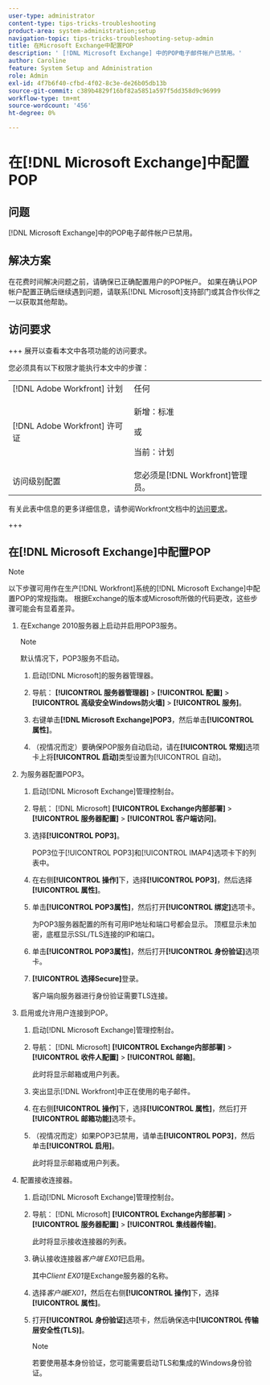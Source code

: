 ```yaml
---
user-type: administrator
content-type: tips-tricks-troubleshooting
product-area: system-administration;setup
navigation-topic: tips-tricks-troubleshooting-setup-admin
title: 在Microsoft Exchange中配置POP
description: ' [!DNL Microsoft Exchange] 中的POP电子邮件帐户已禁用。'
author: Caroline
feature: System Setup and Administration
role: Admin
exl-id: 4f7b6f40-cfbd-4f02-8c3e-de26b05db13b
source-git-commit: c389b4829f16bf82a5851a597f5dd358d9c96999
workflow-type: tm+mt
source-wordcount: '456'
ht-degree: 0%

---
```


# 在[!DNL Microsoft Exchange]中配置POP

## 问题

[!DNL Microsoft Exchange]中的POP电子邮件帐户已禁用。

## 解决方案

在花费时间解决问题之前，请确保已正确配置用户的POP帐户。 如果在确认POP帐户配置正确后继续遇到问题，请联系[!DNL Microsoft]支持部门或其合作伙伴之一以获取其他帮助。

<!--
<p data-mc-conditions="QuicksilverOrClassic.Draft mode">For instructions on integrating a POP account in Adobe Workfront, see .</p>
-->

## 访问要求

+++ 展开以查看本文中各项功能的访问要求。

您必须具有以下权限才能执行本文中的步骤：

<table style="table-layout:auto"> 
 <col> 
 <col> 
 <tbody> 
  <tr> 
   <td role="rowheader">[!DNL Adobe Workfront] 计划</td> 
   <td>任何</td> 
  </tr> 
  <tr> 
   <td role="rowheader">[!DNL Adobe Workfront] 许可证</td> 
   <td>
   <p>新增：标准</p>
   <p>或</p>
   <p>当前：计划</p></td> 
  </tr> 
  <tr> 
   <td role="rowheader">访问级别配置</td> 
   <td>您必须是[!DNL Workfront]管理员。 </td> 
  </tr> 
 </tbody> 
</table>

有关此表中信息的更多详细信息，请参阅Workfront文档中的[访问要求](/help/quicksilver/administration-and-setup/add-users/access-levels-and-object-permissions/access-level-requirements-in-documentation.md)。

+++

## 在[!DNL Microsoft Exchange]中配置POP

>[!NOTE]
>
>以下步骤可用作在生产[!DNL Workfront]系统的[!DNL Microsoft Exchange]中配置POP的常规指南。 根据Exchange的版本或Microsoft所做的代码更改，这些步骤可能会有显着差异。

1. 在Exchange 2010服务器上启动并启用POP3服务。

   >[!NOTE]
   >
   >默认情况下，POP3服务不启动。

   1. 启动[!DNL Microsoft]的服务器管理器。
   1. 导航： **[!UICONTROL 服务器管理器]** > **[!UICONTROL 配置]** >**[!UICONTROL 高级安全Windows防火墙]** > **[!UICONTROL 服务]**。

   1. 右键单击&#x200B;**[!DNL Microsoft Exchange]POP3**，然后单击&#x200B;**[!UICONTROL 属性]**。

   1. （视情况而定）要确保POP服务自动启动，请在&#x200B;**[!UICONTROL 常规]**&#x200B;选项卡上将&#x200B;**[!UICONTROL 启动]**&#x200B;类型设置为[!UICONTROL 自动]。

1. 为服务器配置POP3。

   1. 启动[!DNL Microsoft Exchange]管理控制台。
   1. 导航： [!DNL Microsoft] **[!UICONTROL Exchange内部部署]** > **[!UICONTROL 服务器配置]** > **[!UICONTROL 客户端访问]**。

   1. 选择&#x200B;**[!UICONTROL POP3]**。

      POP3位于[!UICONTROL POP3]和[!UICONTROL IMAP4]选项卡下的列表中。

   1. 在右侧&#x200B;**[!UICONTROL 操作]**&#x200B;下，选择&#x200B;**[!UICONTROL POP3]**，然后选择&#x200B;**[!UICONTROL 属性]**。

   1. 单击&#x200B;**[!UICONTROL POP3属性]**，然后打开&#x200B;**[!UICONTROL 绑定]**&#x200B;选项卡。

      为POP3服务器配置的所有可用IP地址和端口号都会显示。 顶框显示未加密，底框显示SSL/TLS连接的IP和端口。

   1. 单击&#x200B;**[!UICONTROL POP3属性]**，然后打开&#x200B;**[!UICONTROL 身份验证]**&#x200B;选项卡。

   1. **[!UICONTROL 选择Secure]**&#x200B;登录。

      客户端向服务器进行身份验证需要TLS连接。

1. 启用或允许用户连接到POP。

   1. 启动[!DNL Microsoft Exchange]管理控制台。
   1. 导航： [!DNL Microsoft] **[!UICONTROL Exchange内部部署]** > **[!UICONTROL 收件人配置]** > **[!UICONTROL 邮箱]**。

      此时将显示邮箱或用户列表。

   1. 突出显示[!DNL Workfront]中正在使用的电子邮件。
   1. 在右侧&#x200B;**[!UICONTROL 操作]**&#x200B;下，选择&#x200B;**[!UICONTROL 属性]**，然后打开&#x200B;**[!UICONTROL 邮箱功能]**&#x200B;选项卡。

   1. （视情况而定）如果POP3已禁用，请单击&#x200B;**[!UICONTROL POP3]**，然后单击&#x200B;**[!UICONTROL 启用]**。

      此时将显示邮箱或用户列表。

1. 配置接收连接器。

   1. 启动[!DNL Microsoft Exchange]管理控制台。
   1. 导航： [!DNL Microsoft] **[!UICONTROL Exchange内部部署]** > **[!UICONTROL 服务器配置]** > **[!UICONTROL 集线器传输]**。

      此时将显示接收连接器的列表。

   1. 确认接收连接器&#x200B;*客户端* *EX01*&#x200B;已启用。

      其中&#x200B;*Client* *EX01*&#x200B;是Exchange服务器的名称。

   1. 选择&#x200B;*客户端EX01*，然后在右侧&#x200B;**[!UICONTROL 操作]**&#x200B;下，选择&#x200B;**[!UICONTROL 属性]**。

   1. 打开&#x200B;**[!UICONTROL 身份验证]**&#x200B;选项卡，然后确保选中&#x200B;**[!UICONTROL 传输层安全性(TLS)]**。

      >[!NOTE]
      >
      >若要使用基本身份验证，您可能需要启动TLS和集成的Windows身份验证。
